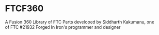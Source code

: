 # FTCF360
A Fusion 360 Library of FTC Parts developed by Siddharth Kakumanu, one of FTC #21932 Forged In Iron's programmer and designer
